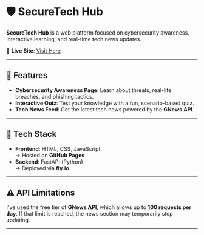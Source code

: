 # 🛡️ SecureTech Hub

**SecureTech Hub** is a web platform focused on cybersecurity awareness, interactive learning, and real-time tech news updates.

🔗 **Live Site**: [Visit Here](https://blank102.github.io/SecureTech-Hub/)

---

## 🚀 Features

- **Cybersecurity Awareness Page**: Learn about threats, real-life breaches, and phishing tactics.
- **Interactive Quiz**: Test your knowledge with a fun, scenario-based quiz.
- **Tech News Feed**: Get the latest tech news powered by the **GNews API**.

---

## 🧰 Tech Stack

- **Frontend**: HTML, CSS, JavaScript  
  → Hosted on **GitHub Pages**  
- **Backend**: FastAPI (Python)  
  → Deployed via **fly.io**

---

## ⚠️ API Limitations

I've used the free tier of **GNews API**, which allows up to **100 requests per day**. If that limit is reached, the news section may temporarily stop updating.

---
